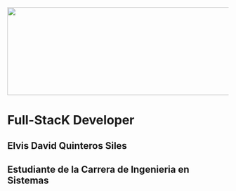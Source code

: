 
## <img src="https://t3.ftcdn.net/jpg/03/18/60/62/240_F_318606217_Hk8jo2MVoI33SQOkYrfOF929J7JgIP0P.jpg" width="900" height="200" />
# Full-StacK Developer
## Elvis David Quinteros Siles
## Estudiante de la Carrera de Ingenieria en Sistemas



